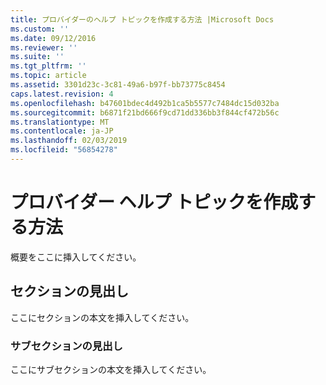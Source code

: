```yaml
---
title: プロバイダーのヘルプ トピックを作成する方法 |Microsoft Docs
ms.custom: ''
ms.date: 09/12/2016
ms.reviewer: ''
ms.suite: ''
ms.tgt_pltfrm: ''
ms.topic: article
ms.assetid: 3301d23c-3c81-49a6-b97f-bb73775c8454
caps.latest.revision: 4
ms.openlocfilehash: b47601bdec4d492b1ca5b5577c7484dc15d032ba
ms.sourcegitcommit: b6871f21bd666f9cd71dd336bb3f844cf472b56c
ms.translationtype: MT
ms.contentlocale: ja-JP
ms.lasthandoff: 02/03/2019
ms.locfileid: "56854278"
---
```

# <a name="how-to-create-a-provider-help-topic"></a>プロバイダー ヘルプ トピックを作成する方法

概要をここに挿入してください。

## <a name="section-heading"></a>セクションの見出し

 ここにセクションの本文を挿入してください。

### <a name="subsection-heading"></a>サブセクションの見出し

 ここにサブセクションの本文を挿入してください。